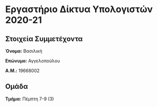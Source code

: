 # Εργαστήριο Δίκτυα Υπολογιστών 2020-21
## Στοιχεία Συμμετέχοντα
__Όνομα:__ Βασιλική

__Επώνυμο:__ Αγγελοπούλου

__Α.Μ.:__ 19668002

## Ομάδα
__Τμήμα:__ Πέμπτη 7-9 (3)
